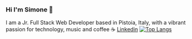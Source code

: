### Hi I'm Simone 👋

I am a Jr. Full Stack Web Developer based in Pistoia, Italy, with a vibrant passion for technology, music and coffee ☕ 
[Linkedin](https://www.linkedin.com/in/simone-morieri/)
[![Top Langs](https://github-readme-stats.vercel.app/api/top-langs/?username=elmurie&langs_count=8&layout=compact)](https://github.com/elmurie/github-readme-stats)

